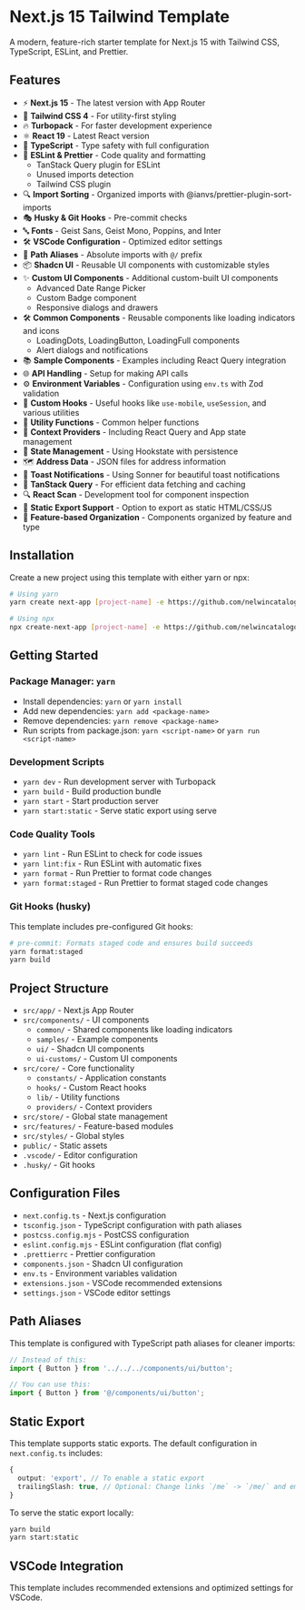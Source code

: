 # Next.js 15 Tailwind Template

A modern, feature-rich starter template for Next.js 15 with Tailwind CSS, TypeScript, ESLint, and Prettier.

## Features

- ⚡ **Next.js 15** - The latest version with App Router
- 🎨 **Tailwind CSS 4** - For utility-first styling
- 🔥 **Turbopack** - For faster development experience
- ⚛️ **React 19** - Latest React version
- 📝 **TypeScript** - Type safety with full configuration
- 🧹 **ESLint & Prettier** - Code quality and formatting
  - TanStack Query plugin for ESLint
  - Unused imports detection
  - Tailwind CSS plugin
- 🔍 **Import Sorting** - Organized imports with @ianvs/prettier-plugin-sort-imports
- 🎭 **Husky & Git Hooks** - Pre-commit checks
- 🔤 **Fonts** - Geist Sans, Geist Mono, Poppins, and Inter
- 🛠️ **VSCode Configuration** - Optimized editor settings
- 🔗 **Path Aliases** - Absolute imports with `@/` prefix
- 📦 **Shadcn UI** - Reusable UI components with customizable styles
- ✨ **Custom UI Components** - Additional custom-built UI components
  - Advanced Date Range Picker
  - Custom Badge component
  - Responsive dialogs and drawers
- 🛠️ **Common Components** - Reusable components like loading indicators and icons
  - LoadingDots, LoadingButton, LoadingFull components
  - Alert dialogs and notifications
- 📚 **Sample Components** - Examples including React Query integration
- 🌐 **API Handling** - Setup for making API calls
- ⚙️ **Environment Variables** - Configuration using `env.ts` with Zod validation
- 🎣 **Custom Hooks** - Useful hooks like `use-mobile`, `useSession`, and various utilities
- 🔧 **Utility Functions** - Common helper functions
- 🔌 **Context Providers** - Including React Query and App state management
- 💾 **State Management** - Using Hookstate with persistence
- 🗺️ **Address Data** - JSON files for address information
- 🍞 **Toast Notifications** - Using Sonner for beautiful toast notifications
- 🔄 **TanStack Query** - For efficient data fetching and caching
- 🔍 **React Scan** - Development tool for component inspection
- 📄 **Static Export Support** - Option to export as static HTML/CSS/JS
- 🧩 **Feature-based Organization** - Components organized by feature and type

## Installation

Create a new project using this template with either yarn or npx:

```bash
# Using yarn
yarn create next-app [project-name] -e https://github.com/nelwincatalogo/next15-tailwind-wagmi

# Using npx
npx create-next-app [project-name] -e https://github.com/nelwincatalogo/next15-tailwind-wagmi
```

## Getting Started

### Package Manager: `yarn`

- Install dependencies: `yarn` or `yarn install`
- Add new dependencies: `yarn add <package-name>`
- Remove dependencies: `yarn remove <package-name>`
- Run scripts from package.json: `yarn <script-name>` or `yarn run <script-name>`

### Development Scripts

- `yarn dev` - Run development server with Turbopack
- `yarn build` - Build production bundle
- `yarn start` - Start production server
- `yarn start:static` - Serve static export using serve

### Code Quality Tools

- `yarn lint` - Run ESLint to check for code issues
- `yarn lint:fix` - Run ESLint with automatic fixes
- `yarn format` - Run Prettier to format code changes
- `yarn format:staged` - Run Prettier to format staged code changes

### Git Hooks (husky)

This template includes pre-configured Git hooks:

```bash
# pre-commit: Formats staged code and ensures build succeeds
yarn format:staged
yarn build
```

## Project Structure

- `src/app/` - Next.js App Router
- `src/components/` - UI components
  - `common/` - Shared components like loading indicators
  - `samples/` - Example components
  - `ui/` - Shadcn UI components
  - `ui-customs/` - Custom UI components
- `src/core/` - Core functionality
  - `constants/` - Application constants
  - `hooks/` - Custom React hooks
  - `lib/` - Utility functions
  - `providers/` - Context providers
- `src/store/` - Global state management
- `src/features/` - Feature-based modules
- `src/styles/` - Global styles
- `public/` - Static assets
- `.vscode/` - Editor configuration
- `.husky/` - Git hooks

## Configuration Files

- `next.config.ts` - Next.js configuration
- `tsconfig.json` - TypeScript configuration with path aliases
- `postcss.config.mjs` - PostCSS configuration
- `eslint.config.mjs` - ESLint configuration (flat config)
- `.prettierrc` - Prettier configuration
- `components.json` - Shadcn UI configuration
- `env.ts` - Environment variables validation
- `extensions.json` - VSCode recommended extensions
- `settings.json` - VSCode editor settings

## Path Aliases

This template is configured with TypeScript path aliases for cleaner imports:

```typescript
// Instead of this:
import { Button } from '../../../components/ui/button';

// You can use this:
import { Button } from '@/components/ui/button';
```

## Static Export

This template supports static exports. The default configuration in `next.config.ts` includes:

```typescript
{
  output: 'export', // To enable a static export
  trailingSlash: true, // Optional: Change links `/me` -> `/me/` and emit `/me.html` -> `/me/index.html`
}
```

To serve the static export locally:

```bash
yarn build
yarn start:static
```

## VSCode Integration

This template includes recommended extensions and optimized settings for VSCode.
